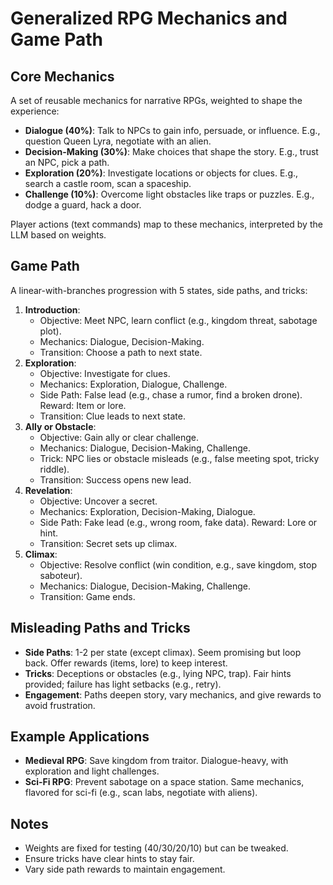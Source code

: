 # Generalized RPG Mechanics and Game Path

## Core Mechanics
A set of reusable mechanics for narrative RPGs, weighted to shape the experience:
- **Dialogue (40%)**: Talk to NPCs to gain info, persuade, or influence. E.g., question Queen Lyra, negotiate with an alien.
- **Decision-Making (30%)**: Make choices that shape the story. E.g., trust an NPC, pick a path.
- **Exploration (20%)**: Investigate locations or objects for clues. E.g., search a castle room, scan a spaceship.
- **Challenge (10%)**: Overcome light obstacles like traps or puzzles. E.g., dodge a guard, hack a door.

Player actions (text commands) map to these mechanics, interpreted by the LLM based on weights.

## Game Path
A linear-with-branches progression with 5 states, side paths, and tricks:
1. **Introduction**:
   - Objective: Meet NPC, learn conflict (e.g., kingdom threat, sabotage plot).
   - Mechanics: Dialogue, Decision-Making.
   - Transition: Choose a path to next state.
2. **Exploration**:
   - Objective: Investigate for clues.
   - Mechanics: Exploration, Dialogue, Challenge.
   - Side Path: False lead (e.g., chase a rumor, find a broken drone). Reward: Item or lore.
   - Transition: Clue leads to next state.
3. **Ally or Obstacle**:
   - Objective: Gain ally or clear challenge.
   - Mechanics: Dialogue, Decision-Making, Challenge.
   - Trick: NPC lies or obstacle misleads (e.g., false meeting spot, tricky riddle).
   - Transition: Success opens new lead.
4. **Revelation**:
   - Objective: Uncover a secret.
   - Mechanics: Exploration, Decision-Making, Dialogue.
   - Side Path: Fake lead (e.g., wrong room, fake data). Reward: Lore or hint.
   - Transition: Secret sets up climax.
5. **Climax**:
   - Objective: Resolve conflict (win condition, e.g., save kingdom, stop saboteur).
   - Mechanics: Dialogue, Decision-Making, Challenge.
   - Transition: Game ends.

## Misleading Paths and Tricks
- **Side Paths**: 1-2 per state (except climax). Seem promising but loop back. Offer rewards (items, lore) to keep interest.
- **Tricks**: Deceptions or obstacles (e.g., lying NPC, trap). Fair hints provided; failure has light setbacks (e.g., retry).
- **Engagement**: Paths deepen story, vary mechanics, and give rewards to avoid frustration.

## Example Applications
- **Medieval RPG**: Save kingdom from traitor. Dialogue-heavy, with exploration and light challenges.
- **Sci-Fi RPG**: Prevent sabotage on a space station. Same mechanics, flavored for sci-fi (e.g., scan labs, negotiate with aliens).

## Notes
- Weights are fixed for testing (40/30/20/10) but can be tweaked.
- Ensure tricks have clear hints to stay fair.
- Vary side path rewards to maintain engagement.